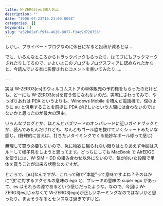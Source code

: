 ```yaml
---
title: W-ZERO3[es]購入休止
description: ""
date: "2006-07-23T16:21:00.000Z"
categories: []
keywords: []
slug: "e52b85af-f9f4-4620-8077-f34c9d720756"
---
```


しかし、プライベートブログなのに休日になると投稿が減るとは…

でも、いろんなところからトラックバックもらったり、はてブにもブックマークされたりしてるので、いよいよこのブログもブログスフィアに認められたかなと、今読んでいる本に影響されたコメントを書いてみたり…。

— -

実は W-ZERO3\[es\]のウィルコムストアの単体販売の予約権をもらったのだけども、どーにも W-ZERO3\[es\]を買う気になれないのだ。実際にさわってみて、やっぱりあれは PDA というよりも、Windows Mobile を積んだ電話機で、僕のように au と併用することを前提に PDA がほしいという人間には合わないのではないかと思ったのが最大の理由。

いろんなブログとか、ほとんどバズワードのオンパレードに近いガイドブックとか、読んでみたんだけれども、なんともゴール脇を抜けていくシュートみたいな感じ。(野球的に言えば、打ちたいタイミングでくる絶妙なボール球って感じ)

無理して買う必要もないので、急に物欲に駆られない限りはとりあえず今回はスルーして様子見をしようと思ってます。どっちにしても MacBook で AirEDGE を使うには、W-SIM + DD の組み合わせ以外にないので、気が向いた段階で単体を買うことが出来る状態なのですが。

ところで、\[es\]なんですが、これって確か”本能”って意味ですよね？そのほかに”欲”に対するアクセルの意味の ego と、ブレーキの意味の super ego があって、es はそれらの源であるという感じだったような。なので、今回は W-ZERO3\[es\]じゃなくて W-ZERO3\[ego\]が正しいネーミングなのではないかと思ったり。まぁそうなるとセンスなさ過ぎですけど。
